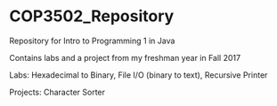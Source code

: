 # COP3502_Repository
Repository for Intro to Programming 1 in Java

Contains labs and a project from my freshman year in Fall 2017

Labs: Hexadecimal to Binary, File I/O (binary to text), Recursive Printer

Projects: Character Sorter

